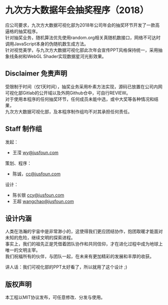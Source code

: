 # 九次方大数据年会抽奖程序（2018）

应公司要求，九次方大数据可视化部为2018年公司年会的抽奖环节开发了一款高逼格的抽奖程序。   
针对抽奖业务，随机算法优先使用random.org相关真随机数接口，网络不可达时调用JavaScript本身的伪随机数生成方法。   
针对视觉美学，与九次方大数据可视化部此次年会宣传PPT风格保持统一，采用抽象线条树和WebGL Shader实现数据星河光影效果。

## Disclaimer 免责声明

受限制于时间（仅1天时间），抽奖业务采用朴素方法实现，源码已放置在公司内网可视化部Gitlab的公开域以及外网Github仓中，可自行REVIEW。   
对于使用本程序的任何抽奖环节，任何成员未能中选，或中大奖等各种情况和结果，   
九次方大数据可视化部，及本程序制作组均不对其承担任何责任。

## Staff 制作组

发起：

* 王滢 <wy@jusfoun.com>

策划、程序：

* 陈诚，<cc@jusfoun.com>

设计：

* 陈长银 <ccy@jusfoun.com>
* 王超 <wangchao@jusfoun.com>

## 设计内涵

人类在浩瀚的宇宙中是非常渺小的，这使得我们更应团结协作，抱团取暖才能面对未知的危险，继续文明的探索进程。   
事实上，我们的祖先正是凭借着团队协作和共同信仰，才在进化过程中成为地球上唯一的文明主宰。   
我们祝福所有的伙伴，与团队一起，在未来有更加精彩的发展和丰厚的收获。   

讲人话：我们可视化部的PPT太好看了，所以就用了这个设计 ;)

## 版权声明

本工程以MIT协议发布，可任意修改、分发与使用。   


